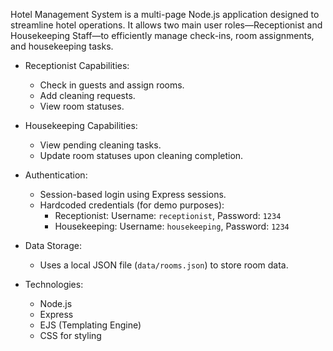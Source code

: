 Hotel Management System is a multi-page Node.js application designed to streamline hotel operations. It allows two main user roles—Receptionist and Housekeeping Staff—to efficiently manage check-ins, room assignments, and housekeeping tasks.

- Receptionist Capabilities:
  - Check in guests and assign rooms.
  - Add cleaning requests.
  - View room statuses.

- Housekeeping Capabilities:
  - View pending cleaning tasks.
  - Update room statuses upon cleaning completion.

- Authentication:
  - Session-based login using Express sessions.
  - Hardcoded credentials (for demo purposes):
    - Receptionist: Username: `receptionist`, Password: `1234`
    - Housekeeping: Username: `housekeeping`, Password: `1234`

- Data Storage:
  - Uses a local JSON file (`data/rooms.json`) to store room data.

- Technologies:
  - Node.js
  - Express
  - EJS (Templating Engine)
  - CSS for styling



